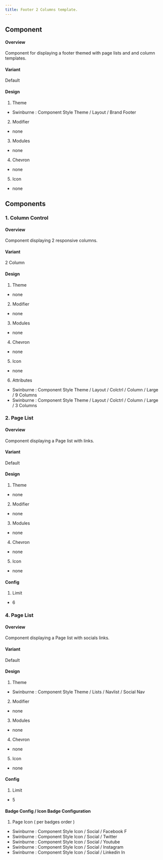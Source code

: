 ```yaml
---
title: Footer 2 Columns template.
---
```

## Component
#### Overview
  Component for displaying a footer themed with page lists and and column templates.
#### Variant
  Default
#### Design
1. Theme
 * Swinburne : Component Style Theme / Layout / Brand Footer
2. Modifier
 * none
3. Modules
 * none
4. Chevron
 * none
5. Icon
 * none
 
## Components
### 1. Column Control
#### Overview 
  Component displaying 2 responsive columns.
#### Variant
  2 Column
#### Design
1. Theme
 * none
2. Modifier
 * none
3. Modules
 * none
4. Chevron
 * none
5. Icon
 * none
6. Attributes
 * Swinburne : Component Style Theme / Layout / Colctrl / Column / Large / 9 Columns
 * Swinburne : Component Style Theme / Layout / Colctrl / Column / Large / 3 Columns
 
### 2. Page List
#### Overview 
 Component displaying a Page list with links.
#### Variant
 Default
#### Design
1. Theme
* none
2. Modifier
* none
3. Modules
* none
4. Chevron
* none
5. Icon
* none
#### Config
1. Limit
* 6

### 4. Page List
#### Overview 
 Component displaying a Page list with socials links.
#### Variant
 Default
#### Design
1. Theme
* Swinburne : Component Style Theme / Lists / Navlist / Social Nav
2. Modifier
* none
3. Modules
* none
4. Chevron
* none
5. Icon
* none
#### Config
1. Limit
* 5
#### Badge Config / Icon Badge Configuration
1. Page Icon ( per badges order )
* Swinburne : Component Style Icon / Social / Facebook F
* Swinburne : Component Style Icon / Social / Twitter
* Swinburne : Component Style Icon / Social / Youtube
* Swinburne : Component Style Icon / Social / Instagram
* Swinburne : Component Style Icon / Social / Linkedin In

